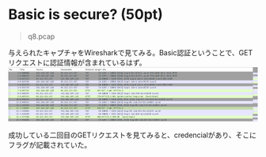 # Basic is secure? (50pt)
> q8.pcap

与えられたキャプチャをWiresharkで見てみる。Basic認証ということで、GETリクエストに認証情報が含まれているはず。
![](images/img1.png)

成功している二回目のGETリクエストを見てみると、credencialがあり、そこにフラグが記載されていた。
